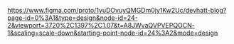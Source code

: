 https://www.figma.com/proto/1yuDOvuyQMGDm0jy1Kw2Uc/devhatt-blog?page-id=0%3A1&type=design&node-id=24-2&viewport=3720%2C1397%2C1.07&t=A8JWvaQVPVEPQOCN-1&scaling=scale-down&starting-point-node-id=24%3A2&mode=design
